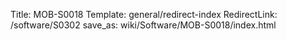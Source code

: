 Title: MOB-S0018
Template: general/redirect-index
RedirectLink: /software/S0302
save_as: wiki/Software/MOB-S0018/index.html